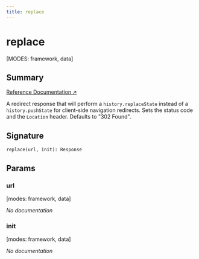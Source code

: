 ```yaml
---
title: replace
---
```


# replace

[MODES: framework, data]

## Summary

[Reference Documentation ↗](https://api.reactrouter.com/v7/functions/react_router.replace.html)

A redirect response that will perform a `history.replaceState` instead of a
`history.pushState` for client-side navigation redirects.
Sets the status code and the `Location` header.
Defaults to "302 Found".

## Signature

```tsx
replace(url, init): Response
```

## Params

### url

[modes: framework, data]

_No documentation_

### init

[modes: framework, data]

_No documentation_
